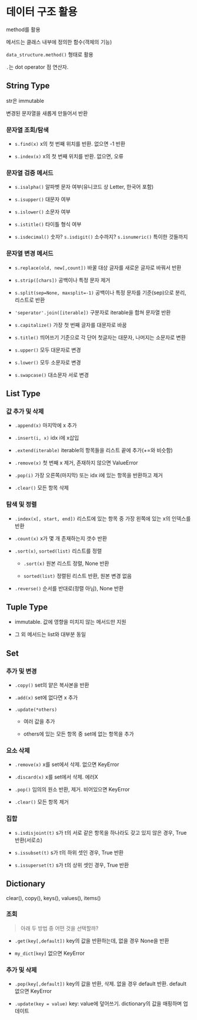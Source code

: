 # 데이터 구조 활용

method를 활용

메서드는 클래스 내부에 정의한 함수(객체의 기능)

`data_structure.method()` 형태로 활용

`.`는 dot operator 점 연산자.

## String Type

str은 immutable

변경된 문자열을 새롭게 만들어서 반환

### 문자열 조회/탐색

- `s.find(x)` x의 첫 번째 위치를 반환. 없으면 -1 반환

- `s.index(x)` x의 첫 번째 위치를 반환. 없으면, 오류

### 문자열 검증 메서드

- `s.isalpha()` 알파벳 문자 여부(유니코드 상 Letter, 한국어 포함)

- `s.isupper()` 대문자 여부

- `s.islower()` 소문자 여부

- `s.istitle()` 타이틀 형식 여부

- `s.isdecimal()` 숫자? `s.isdigit()` 소수까지? `s.isnumeric()` 특이한 것들까지

### 문자열 변경 메서드

- `s.replace(old, new[,count])` 바꿀 대상 글자를 새로운 글자로 바꿔서 반환

- `s.strip([chars])` 공백이나 특정 문자 제거

- `s.split(sep=None, maxsplit=-1)` 공백이나 특정 문자를 기준(sep)으로 분리, 리스트로 반환

- `'seperator'.join([iterable])` 구분자로 iterable을 합쳐 문자열 반환

- `s.capitalize()` 가장 첫 번째 글자를 대문자로 바꿈

- `s.title()` 띄어쓰기 기준으로 각 단어 첫글자는 대문자, 나머지는 소문자로 변환

- `s.upper()` 모두 대문자로 변경

- `s.lower()` 모두 소문자로 변경

- `s.swapcase()` 대소문자 서로 변경

## List Type

### 값 추가 및 삭제

- `.append(x)` 마지막에 x 추가

- `.insert(i, x)` idx i에 x삽입

- `.extend(iterable)` iterable의 항목들을 리스트 끝에 추가(+=와 비슷함)

- `.remove(x)` 첫 번째 x 제거, 존재하지 않으면 ValueError

- `.pop(i)` 가장 오른쪽(마지막) 또는 idx i에 있는 항목을 반환하고 제거

- `.clear()` 모든 항목 삭제

### 탐색 및 정렬

- `.index(x[, start, end])` 리스트에 있는 항목 중 가장 왼쪽에 있는 x의 인덱스를 반환

- `.count(x)` x가 몇 개 존재하는지 갯수 반환

- `.sort(x)`, `sorted(list)` 리스트를 정렬

    - `.sort(x)` 원본 리스트 정렬, None 반환

    - `sorted(list)` 정렬된 리스트 반환, 원본 변경 없음

- `.reverse()` 순서를 반대로(정렬 아님), None 반환

## Tuple Type

- immutable. 값에 영향을 미치지 않는 메서드만 지원

- 그 외 메서드는 list와 대부분 동일

## Set

### 추가 및 변경

- `.copy()` set의 얕은 복사본을 반환

- `.add(x)` set에 없다면 x 추가

- `.update(*others)` 

    - 여러 값을 추가

    - others에 있는 모든 항목 중 set에 없는 항목을 추가

### 요소 삭제

- `.remove(x)` x를 set에서 삭제. 없으면 KeyError

- `.discard(x)` x를 set에서 삭제. 에러X

- `.pop()` 임의의 원소 반환, 제거. 비어있으면 KeyError

- `.clear()` 모든 항목 제거

### 집합

- `s.isdisjoint(t)` s가 t의 서로 같은 항목을 하나라도 갖고 있지 않은 경우, True 반환(서로소)

- `s.issubset(t)` s가 t의 하위 셋인 경우, True 반환

- `s.issuperset(t)` s가 t의 상위 셋인 경우, True 반환

## Dictionary

clear(), copy(), keys(), values(), items()

### 조회

> 아래 두 방법 중 어떤 것을 선택할까?

- `.get(key[,default])` key의 값을 반환하는데, 없을 경우 None을 반환

- `my_dict[key]` 없으면 KeyError

### 추가 및 삭제

- `.pop(key[,default])` key의 값을 반환, 삭제. 없을 경우 default 반환. default 없으면 KeyError

- `.update(key = value)` key: value에 덮어쓰기. dictionary의 값을 매핑하며 업데이트 